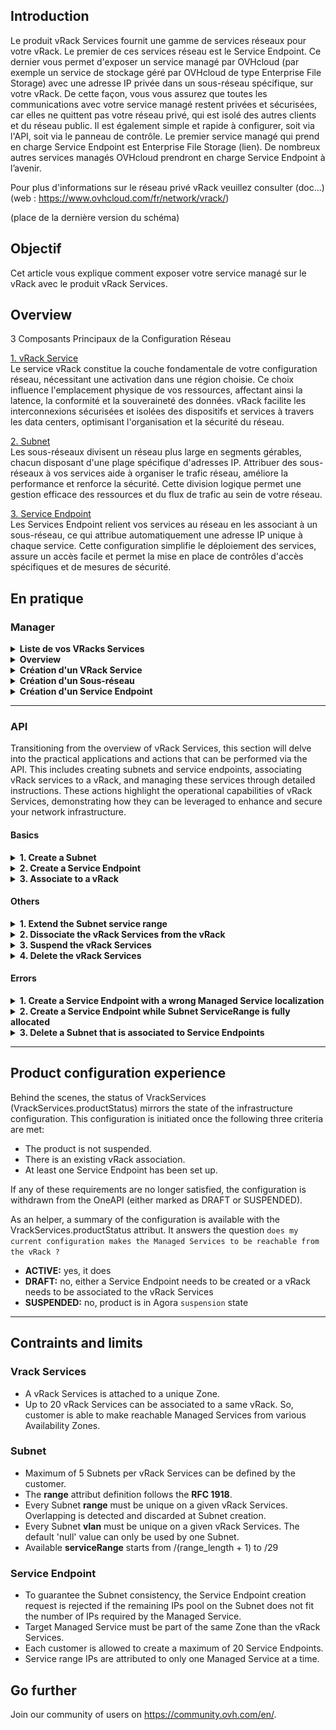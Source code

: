 ## Introduction

Le produit vRack Services fournit une gamme de services réseaux pour votre vRack. Le premier de ces services réseau est le Service Endpoint. Ce dernier vous permet d'exposer un service managé par OVHcloud (par exemple un service de stockage géré par OVHcloud de type Enterprise File Storage) avec une adresse IP privée dans un sous-réseau spécifique, sur votre vRack. De cette façon, vous vous assurez que toutes les communications avec votre service managé restent privées et sécurisées, car elles ne quittent pas votre réseau privé, qui est isolé des autres clients et du réseau public. Il est également simple et rapide à configurer, soit via l'API, soit via le panneau de contrôle. Le premier service managé qui prend en charge Service Endpoint est Enterprise File Storage (lien). De nombreux autres services managés OVHcloud prendront en charge Service Endpoint à l’avenir.

Pour plus d'informations sur le réseau privé vRack veuillez consulter (doc...) (web : https://www.ovhcloud.com/fr/network/vrack/)

(place de la dernière version du schéma)

## Objectif

Cet article vous explique comment exposer votre service managé sur le vRack avec le produit vRack Services.

## Overview
3 Composants Principaux de la Configuration Réseau   

<ins>1. vRack Service</ins>   
Le service vRack constitue la couche fondamentale de votre configuration réseau, nécessitant une activation dans une région choisie. Ce choix influence l'emplacement physique de vos ressources, affectant ainsi la latence, la conformité et la souveraineté des données. vRack facilite les interconnexions sécurisées et isolées des dispositifs et services à travers les data centers, optimisant l'organisation et la sécurité du réseau.
   
<ins>2. Subnet</ins>   
Les sous-réseaux divisent un réseau plus large en segments gérables, chacun disposant d'une plage spécifique d'adresses IP. Attribuer des sous-réseaux à vos services aide à organiser le trafic réseau, améliore la performance et renforce la sécurité. Cette division logique permet une gestion efficace des ressources et du flux de trafic au sein de votre réseau.
   
<ins>3. Service Endpoint</ins>   
Les Services Endpoint relient vos services au réseau en les associant à un sous-réseau, ce qui attribue automatiquement une adresse IP unique à chaque service. Cette configuration simplifie le déploiement des services, assure un accès facile et permet la mise en place de contrôles d'accès spécifiques et de mesures de sécurité.


## En pratique

### Manager



<details>

  <summary><b>Liste de vos VRacks Services</b> </summary>

<blockquote>
    
![overview 01](images/01-VRS.png){.thumbnail}

</blockquote>

</details>


<details>
    
  <summary><b>Overview </b> </summary>

![overview 01](images/07-VRS.png){.thumbnail}

---

![overview 01](images/08-VRS.png){.thumbnail}

---

![overview 01](images/09-VRS.png){.thumbnail}
  
    

</details>

<details>
  <summary><b>Création d'un VRack Service</b> </summary>

![overview 01](images/03-VRS.png){.thumbnail}

---

![overview 01](images/04-VRS.png){.thumbnail}

---

![overview 01](images/05-VRS.png){.thumbnail}

---

![overview 01](images/06-VRS.png){.thumbnail}
    
</details>

<details>
  <summary><b>Création d'un Sous-réseau</b> </summary>

    

![overview 01](images/10-VRS.png){.thumbnail}

---

![overview 01](images/12-VRS.png){.thumbnail}

---

![overview 01](images/14-VRS.png){.thumbnail}

</details>


<details>
  <summary><b>Création d'un Service Endpoint</b> </summary>

![overview 01](images/15-VRS.png){.thumbnail}
    

</details>




---

### API

Transitioning from the overview of vRack Services, this section will delve into the practical applications and actions that can be performed via the API. This includes creating subnets and service endpoints, associating vRack services to a vRack, and managing these services through detailed instructions. These actions highlight the operational capabilities of vRack Services, demonstrating how they can be leveraged to enhance and secure your network infrastructure.

#### Basics

<details>
  <summary><b>1. Create a Subnet</b> </summary>
    
<blockquote>
    
  Request Subnet creation (always synchronous)

```bash
$ curl -XPOST -d '{"range": "172.21.0.0/27", "serviceRange": "172.21.0.0/29", "vlan": "10"}' https://api.ovh.com/2.0/vrackServices/vrs-1234567/subnet
```

> <details>
>   <summary>Click here to see the result</summary>
> 
> ```console
> HTTP/1.1 201 Created
> Location: https://api.ovh.com/2.0/vrackServices/vrs-2034567/subnet/sub-4567890
> {
>     "id": "sub-4567890",
>     "resourceStatus": "READY",
>     "targetSpec" : {
>         "displayName": "rbx_nominal_services",
>         "serviceRange": "172.21.0.0/29"
>     },
>     "currentState": {
>         "displayName": "rbx_nominal_services",
>         "vrackServicesId": "vrs-1234567",
>         "range": "172.21.0.0/27",
>         "serviceRange": "172.21.0.0/29",
>         "vlan": 10,
>     },
>     "createdAt": "2024-01-19T14:53:22.323452Z",
>     "updatedAt": "2024-01-19T14:53:22.323452Z"
> }
> ```    
>     
> </details>

</blockquote>

</details>


<details>
  <summary><b>2. Create a Service Endpoint </b>     </summary>

<blockquote>

1. <ins>Request Service Endpoint creation (asynchronous as a vRack association exists)</ins>   
Here we use the second managed serice listed previously in 3.1 section "List all Managed Services compatible with the vRack Services"

```bash
$ curl -XPOST -d '{"serviceType": "entreprise-file-storage", "serviceId": "1fd7bf30-6722-4658-b3db-
92e269185f46"}' https://api.ovh.com/2.0/vrackServices/vrs-1234567/subnet/sub-4567890/serviceEndpoint
```  

> <details>
>   <summary>Click here to see the result</summary>
>     
> ```console
> HTTP/1.1 201 Created
> Location: https://api.ovh.com/2.0/vrackServices/vrs-1234567/subnet/sub-4567890/serviceEndpoint/end-5678901
> {
>   "id": "end-5678901",
>   "resourceStatus": "CREATING",
>   "targetSpec": {
>     "displayName": "secured_data"
>   },
>   "currentState": {
>     "displayName": "secured_data",
>     "subnetId": "sub-4567890",
>     "serviceType": "entreprise-file-storage",
>     "serviceId": "1fd7bf30-6722-4658-b3db-92e269185f46",
>     "endpoints": {
>       1: {
>         "ip": "172.21.0.1",
>         "description": null        // Fetched from the Managed Service 'create' event
>       },
>       2: {
>         "ip": "172.21.0.2",
>         "description": null        // Fetched from the Managed Service 'create' event
>       },
>       3: {
>         "ip": "172.21.0.3",
>         "description": null        // Fetched from the Managed Service 'create' event
>       }
>     }
>   },
>   "createdAt": "2024-01-19T14:54:22.323452Z",
>   "updatedAt": "2024-01-19T14:54:22.323452Z"
> }
> ```
> 
> </details>

2. <ins>Request a second Service Endpoint creation</ins>   
Just in order to show you the behavior when you want launch a new request during the execution of the previous one.

```bash
$ curl -XPOST -d '{"serviceType": "entreprise-file-storage", "serviceId": "95569efa-61f2-4deb-8beea60b4213e1dc"}' https://api.ovh.com/2.0/vrackServices/vrs-1234567/subnet/sub-4567890/serviceEndpoint
```


> <details>
>   <summary>Click here to see the result</summary>
> 
>     
> ```console
> HTTP/1.1 409 Conflict
> {
>   "class": "Client::Conflict::ResourceBusy",
>   "message": "Subnet sub-1234567 is busy",
>   "details": {
>     "subnetId": "sub-1234567"
>   }
> }
> ```
> 
> </details>

3. <ins>So you can fetch resource status of the first requested Service Endpoint.</ins>   
In this way we can see the status of the resource is now READY
   
```bash
$ curl -XGET https://api.ovh.com/2.0/vrackServices/vrs-1234567/subnet/sub-4567890/serviceEndpoint/end-5678901
```


> <details>
>   <summary>Click here to see the result</summary>
>      
> ```console
> {
>   "id": "end-5678901",
>   "resourceStatus": "READY",
>   "targetSpec": {
>     "displayName": "critical_business"
>   },
>   "currentState": {
>     "displayName": "critical_business",
>     "subnetId": "sub-4567890",
>     "serviceType": "entreprise-file-storage",
>     "serviceId": "1fd7bf30-6722-4658-b3db-92e269185f46",
>     "endpoints": {
>       1: {
>         "ip": "172.21.0.1",
>         "description": null        // Fetched from the Managed Service 'create' event
>       },
>       2: {
>         "ip": "172.21.0.2",
>         "description": null        // Fetched from the Managed Service 'create' event
>       },
>       3: {
>         "ip": "172.21.0.3",
>         "description": null        // Fetched from the Managed Service 'create' event
>       }
>     }
>   },
>   "createdAt": "2024-01-19T14:54:22.323452Z",
>   "updatedAt": "2024-01-19T14:54:22.323452Z"
> }
> ```
> 
> </details>

</blockquote>

</details>



<details>
  <summary><b>3. Associate to a vRack</b>    </summary>

<blockquote>

1. <ins>Check eligibility to the vRack</ins>

```bash
$ curl -XGET https://api.ovh.com/1.0/vrack/pn-12345/allowedServices?serviceFamily=vrackServices
```  

> <details>
>   <summary>Click here to see the result</summary>
>    
> ```console
> {
>   "ipLoadbalancing": null,
>   "dedicatedConnect": null,
>   "dedicatedServer": null,
>   "vrackServices": [
>     "vrs-2345678",
>     "vrs-1234567"
>   ],
>   "ip": null,
>   "dedicatedCloudDatacenter": null,
>   "ovhCloudConnect": null,
>   "cloudProject": null,
>   "dedicatedCloud": null,
>   "legacyVrack": null,
>   "dedicatedServerInterface": null
> }
> ```
> 
> </details>



2. <ins>Request vRack association</ins>

```bash
$ curl -XPOST -d '{"vrackServices": "vrs-1234567"}' https://api.ovh.com/1.0/vrack/pn-12345/vrackServices
```

> <details>
>   <summary>Click here to see the result</summary>
> 
>     
> ```console
> [
>     todoDate: "2024-01-19T14:51:22.323452Z"
>     status: "init"
>     serviceName: "pn-12345"
>     orderId: null
>     lastUpdate: "2024-01-19T14:51:22.323452Z"
>     targetDomain: "vrs-1234567"
>     function: "addVrackServices"
>     id: 3456789
> ]
> ```
> 
> </details>



3. <ins>Fetch asynchronous task because it can takes few secondes</ins>
   Perhaps you can have some error during the execution of this task
   
```bash
$ curl -XGET https://api.ovh.com/1.0/vrack/pn-12345/task/3456789
```

> <details>
>   <summary>Click here to see the result</summary>
>     
> ```console
> HTTP/1.1 404 Not Found
> {
>     "message": "The requested object (taskId = 3456789) does not exist"
> }
> ```
>     
> </details>
   
4. <ins>When this synchronous task is done you can fetch the vRack Services status</ins>

```bash
$ curl -XGET https://api.ovh.com/2.0/vrackServices/vrs-1234567
```

> <details>
>   <summary>Click here to see the result</summary>
> 
>     
> ```console
> {
>   "id": "vrs-1234567",
>   "resourceStatus": "READY",
>   "targetSpec": {
>     "displayName": "Sample_Display_Name"
>   },
>   "currentState": {
>     "productStatus": "ACTIVE",
>     "displayName": "Sample_Display_Name",
>     "nicAdmin": "dp12345-ovh",
>     "nicTech": "dp12345-ovh",
>     "vrackId": "pn-12345",
>     "zone": "rbx",
>     "region": "eu-east-1",
>     "az": "eu-east-1-a"
>   },
>   "createdAt": "2024-01-19T14:40:22.323452Z",
>   "updatedAt": "2024-01-19T14:52:22.323452Z"
> }
> ```
>     
> </details>

</blockquote>

</details>












#### Others

<details>
  <summary><b>1. Extend the Subnet service range</b></summary>

<blockquote>

1. <ins>Create a 'extend-subnet-service-range.json' text file with these informations inside</ins>

```bash
$ cat extend-subnet-service-range.json
```

> <details>
>   <summary>Click here to see the result</summary>
> 
> ```console
> {
>   "targetSpec": {
>     "displayName": "rbx_nominal_services",
>     "serviceRange": "172.21.0.0/28"
>   }
> }
> ```
> 
> </details>

2. <ins>Request service range extension (asynchronous)</ins>

```bash
$ curl -XPUT -d@extend-subnet-service-range.json https://api.ovh.com/2.0/vrackServices/vrs-1234567/subnet/sub-
4567890
```

> <details>
>   <summary>Click here to see the result</summary>
>   
> ```console
> {
>   "id": "sub-4567890",
>   "resourceStatus": "UPDATING",
>   "targetSpec": {
>     "displayName": "rbx_nominal_services",
>     "serviceRange": "172.21.0.0/28"
>   },
>   "currentState": {
>     "displayName": "rbx_nominal_services",
>     "vrackServicesId": "vrs-1234567",
>     "range": "172.21.0.0/27",
>     "serviceRange": "172.21.0.0/29",
>     "vlan": 10
>   },
>   "createdAt": "2024-01-19T14:53:22.323452Z",
>   "updatedAt": "2024-01-19T14:58:22.323452Z"
> }
> ```
> 
> </details>

3. <ins>Fetch final state</ins>
   
```bash
$ curl -XGET https://api.ovh.com/2.0/vrackServices/vrs-1234567/subnet/sub-4567890
```

> <details>
>   <summary>Click here to see the result</summary>
>   
> ```console
> {
>   "id": "sub-4567890",
>   "resourceStatus": "READY",
>   "targetSpec": {
>     "displayName": "rbx_nominal_services",
>     "serviceRange": "172.21.0.0/28"
>   },
>   "currentState": {
>     "displayName": "rbx_nominal_services",
>     "vrackServicesId": "vrs-1234567",
>     "range": "172.21.0.0/27",
>     "serviceRange": "172.21.0.0/28",
>     "vlan": 10
>   },
>   "createdAt": "2024-01-19T14:53:22.323452Z",
>   "updatedAt": "2024-01-19T14:58:33.323452Z"
> }
> ```
> 
> </details>

</blockquote>

</details>


<details>
  <summary><b>2. Dissociate the vRack Services from the vRack</b></summary>

<blockquote>
  
1. <ins>Request vRack disassociation</ins>

```bash
$ curl -XDELETE https://api.ovh.com/1.0/vrack/pn-12345/vrackServices/vrs-1234567
```

> <details>
>   <summary>Click here to see the result</summary>
> 
> ```console
> {
>     todoDate: "2022-05-04T14:59:22.323452Z"
>     status: "init"
>     serviceName: "pn-12345"
>     orderId: null
>     lastUpdate: "2022-05-04T14:58:55.323452Z"
>     function: "removeVrackServices"
>     id: 5678901
> }
> ```
> 
> </details>


2. <ins>Fetch asynchronous task using the created task id</ins>

```bash
$ curl -XGET https://api.ovh.com/1.0/vrack/pn-12345/task/5678901
```


> <details>
>   <summary>Click here to see the result</summary>
> 
> ```console
> HTTP/1.1 404 Not Found
> {
>     "message": "The requested object (taskId = 3205546) does not exist"
> }
> ```
> 
> </details>

3. <ins>Asynchronous task done -> Fetch the vRack Services status</ins>

```bash
$ curl -XGET https://api.ovh.com/2.0/vrackServices/vrs-1234567
```


> <details>
>   <summary>Click here to see the result</summary>
> 
> ```console
> {
>     "id": "vrs-1234567",
>     "resourceStatus": "READY",
>     "targetSpec" : {
>         "displayName": "Backup_infra.",
>     },
>     "currentState": {
>         "productStatus": "DRAFT",
>         "displayName": "Backup_infra.",
>         "nicAdmin": "dp12345-ovh",
>         "nicTech": "dp12345-ovh",
>         "vrackId": null,
>         "zone": "rbx",
>         "region": "eu-east-1",
>         "az": "eu-east-1-a"
>     },
>     "createdAt": "2024-01-19T14:40:22.323452Z",
>     "updatedAt": "2024-01-19T14:59:55.323452Z"
> }
> ```
> 
> </details>

</blockquote>

</details>


<details>
  <summary><b>3. Suspend the vRack Services</b></summary>

<blockquote>
    
  Suspend triggered on Agora 'SUSPENSION' event consumption
Here we have the same result than dissociation

</blockquote>

</details>


<details>
  <summary><b>4. Delete the vRack Services</b></summary>

<blockquote>

   Deletion triggered on Agora 'TERMINATION' event consumption
   Then every resources deleted in cascade

</blockquote>

</details>


#### Errors

<details>
  <summary><b>1. Create a Service Endpoint with a wrong Managed Service localization</b></summary>

<blockquote>  

```bash
$ curl -XPOST -d '{"serviceType": "entreprise-file-storage", "serviceId": "95569efa-61f2-4deb-8beea60b4213e1dc"}'
https://api.ovh.com/2.0/vrackServices/vrs-1234567/subnet/sub-4567890/serviceEndpoint
```

> <details>
>   <summary>Click here to see the result</summary>
> 
> ```console
> HTTP/1.1 400 Bad Request
> {
>   "class": "Client::BadRequest::LocalizationMismatch",
>   "message": "Service 95569efa-61f2-4deb-8bee-a60b4213e1dc zone (rbx) does not match vRack Services vrs-2034567 zone (sbg)",
>   "details": {
>     "serviceId": "95569efa-61f2-4deb-8bee-a60b4213e1dc",
>     "vrackServiceZone": "rbx",
>     "vrackServiceId": "vrs-2034567",
>     "serviceZone": "sbg"
>   }
> }
> ```
> 
> </details>

</blockquote>

</details>


<details>
  <summary><b>2. Create a Service Endpoint while Subnet ServiceRange is fully allocated</b></summary>

<blockquote>
  
```bash
$ curl -XPOST -d '{"serviceType": "entreprise-file-storage", "serviceId": "2d65f8e0-edde-448f-b9-
a85404eb52"}' https://api.ovh.com/2.0/vrackServices/vrs-1234567/subnet/sub-4567890/serviceEndpoint
```

> <details>
>   <summary>Click here to see the result</summary>
> 
> ```console
> HTTP/1.1 400 Bad Request
> {
>   "class": "Client::BadRequest::ServiceRangeFullyAllocated",
>   "message": "Service 2d65f8e0-edde-448f-b9-a85404eb52 requires 2 IPs while 0 IP(s) still available on the Subnet sub-2778273",
>   "details": {
>     "serviceId": "2d65f8e0-edde-448f-b9-a85404eb52",
>     "requestedIPsCount": "2",
>     "availableIPsCount": "0",
>     "SubnetId": "sub-4567890"
>   }
> }
> ```
> 
> </details>

</blockquote>

</details>


<details>
  <summary><b>3. Delete a Subnet that is associated to Service Endpoints</b></summary>

<blockquote>

```bash
$ curl -XDELETE https://api.ovh.com/2.0/vrackServices/vrs-1234567/subnet/sub-4567890
```

> <details>
>   <summary>Click here to see the result</summary>
> 
> ```console
> HTTP/1.1 409 Conflict
> {
>   "class": "Client::Conflict::SubnetNotEmpty",
>   "message": "Subnet sub-4567890 contains 3 Service Endpoints",
>   "details": {
>     "subnetId": "sub-4567890",
>     "serviceEndpointsCount": 3
>   }
> }
> ```
> 
> </details>

</blockquote>

</details>

---

## Product configuration experience

Behind the scenes, the status of VrackServices (VrackServices.productStatus) mirrors the state of the infrastructure configuration. This configuration is initiated once the following three criteria are met:

- The product is not suspended.
- There is an existing vRack association.
- At least one Service Endpoint has been set up.

If any of these requirements are no longer satisfied, the configuration is withdrawn from the OneAPI (either marked as DRAFT or SUSPENDED).

As an helper, a summary of the configuration is available with the VrackServices.productStatus attribut.
It answers the question `does my current configuration makes the Managed Services to be reachable from the vRack ?`   
- **ACTIVE:** yes, it does
- **DRAFT:** no, either a Service Endpoint needs to be created or a vRack needs to be associated to the vRack Services
- **SUSPENDED:** no, product is in Agora `suspension` state

---

## Contraints and limits
### Vrack Services
- A vRack Services is attached to a unique Zone.
- Up to 20 vRack Services can be associated to a same vRack. So, customer is able to make reachable Managed Services from various Availability Zones.


### Subnet
- Maximum of 5 Subnets per vRack Services can be defined by the customer.
- The **range** attribut definition follows the **RFC 1918**.
- Every Subnet **range** must be unique on a given vRack Services. Overlapping is detected and discarded at Subnet creation.
- Every Subnet **vlan** must be unique on a given vRack Services. The default 'null' value can only be used by one Subnet.
- Available **serviceRange** starts from /(range_length + 1) to /29

### Service Endpoint
- To guarantee the Subnet consistency, the Service Endpoint creation request is rejected if the remaining IPs pool on the Subnet does not fit the number of IPs required by the Managed Service.
- Target Managed Service must be part of the same Zone than the vRack Services.
- Each customer is allowed to create a maximum of 20 Service Endpoints.
- Service range IPs are attributed to only one Managed Service at a time.


## Go further

Join our community of users on <https://community.ovh.com/en/>.
